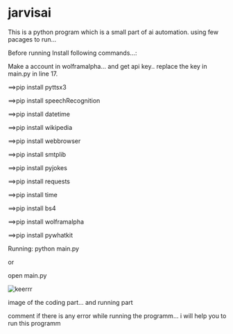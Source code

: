 # jarvisai

This is a python program which is a small part of ai automation. using few pacages to run...


Before running Install following commands...:

Make a account in wolframalpha... and get api key.. replace the key in main.py in line 17.


==>pip install pyttsx3

==>pip install speechRecognition

==>pip install datetime

==>pip install wikipedia

==>pip install webbrowser

==>pip install smtplib

==>pip install pyjokes

==>pip install requests

==>pip install time

==>pip install bs4 

==>pip install wolframalpha

==>pip install pywhatkit

Running:
python main.py

or

open main.py

![keerrr](https://github.com/keerthiherer/jarvisai/assets/136905413/05ba8bcb-148e-46f5-a239-b09d2e6be9c6)

image of the coding part... and running part

comment if there is any error while running the programm... i will help you to run this programm

